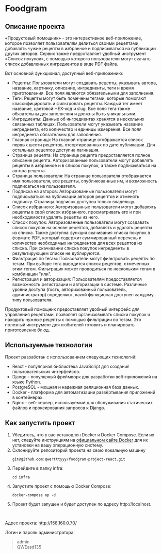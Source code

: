 # Foodgram

## Описание проекта

«Продуктовый помощник» - это интерактивное веб-приложение, которое позволяет
пользователям делиться своими рецептами, добавлять чужие рецепты в избранное и
подписываться на публикации других авторов. Сервис также предоставляет удобный
инструмент «Список покупок», с помощью которого пользователи могут скачать
список добавленных ингредиентов в виде PDF файла.

Вот основной функционал, доступный веб-приложению:

- Рецепты: Пользователи могут создавать рецепты, указывать автора, название,
  картинку, описание, ингредиенты, теги и время приготовления. Все поля
  являются обязательными для заполнения.
- Теги: Рецепты могут быть помечены тегами, которые помогают классифицировать и
  фильтровать рецепты. Каждый тег имеет название, цветовой HEX-код и slug. Все
  поля тега также обязательны для заполнения и должны быть уникальными.
- Ингредиенты: Данные об ингредиентах хранятся в нескольких связанных таблицах.
  Пользователи могут указывать название ингредиента, его количество и единицы
  измерения. Все поля ингредиента обязательны для заполнения.
- Главная страница: На главной странице отображается список первых шести
  рецептов, отсортированных по дате публикации. Для остальных рецептов доступна
  пагинация.
- Страница рецепта: На странице рецепта предоставляется полное описание
  рецепта. Авторизованные пользователи могут добавлять рецепты в избранное и в
  список покупок, а также подписываться на автора рецепта.
- Страница пользователя: На странице пользователя отображается имя
  пользователя, все рецепты, опубликованные им, и возможность подписаться на
  пользователя.
- Подписка на авторов: Авторизованные пользователи могут подписываться на
  публикации авторов рецептов и отменять подписку. Страница подписок доступна
  только владельцу.
- Список избранного: Авторизованные пользователи могут добавлять рецепты в свой
  список избранного, просматривать его и при необходимости удалять рецепты из
  него.
- Список покупок: Авторизованные пользователи могут создавать список покупок на
  основе рецептов, добавлять и удалять рецепты из списка. Также доступна
  функция скачивания списка покупок в формате PDF, который содержит
  суммированный перечень и количество необходимых ингредиентов для всех
  рецептов из списка. При скачивании списка покупок ингредиенты в
  результирующем списке не дублируются.
- Фильтрация по тегам: Пользователи могут фильтровать рецепты по тегам. При
  выборе тега выводится список рецептов, отмеченных этим тегом. Фильтрация
  может проводиться по нескольким тегам в комбинации "или".
- Регистрация и авторизация: Пользователям предоставляется возможность
  регистрации и авторизации в системе. Различные уровни доступа (гость,
  авторизованный пользователь, администратор) определяют, какой функционал
  доступен каждому типу пользователя.

Продуктовый помощник предоставляет удобный интерфейс для управления рецептами,
позволяет организовывать списки покупок и находить нужные рецепты с помощью
фильтрации по тегам. Это полезный инструмент для любителей готовить и
планировать приготовление блюд.

## Используемые технологии

Проект разработан с использованием следующих технологий:
- React - популярная библиотека JavaScript для создания пользовательских интерфейсов.
- Django - популярный фреймворк для разработки веб-приложений на языке Python.
- PostgreSQL - мощная и надежная реляционная база данных.
- Docker - платформа для автоматизации развёртывания приложений в контейнерах.
- Nginx - веб-сервер, используемый для обслуживания статических файлов и
  проксирования запросов к Django.

## Как запустить проект

1. Убедитесь, что у вас установлен Docker и Docker Compose. Если их нет,
   следуйте инструкциям на [официальном сайте Docker](https://www.docker.com/)
   для их установки на вашу операционную систему.
2. Склонируйте репозиторий проекта на свою локальную машину
    ```
    git@github.com:qwertttyyy/foodgram-project-react.git
    ```
3. Перейдите в папку infra:
   ```
   cd infra
    ```
4. Запустите проект с помощью Docker Compose:
   ```
   docker-compose up -d
    ```
5. Проект будет запущен и будет доступен по адресу http://localhost.

<br>

Адрес проекта:
http://158.160.0.70/

Логин и пароль администратора:<br>
> admin<br>
> QWEasd135
>

